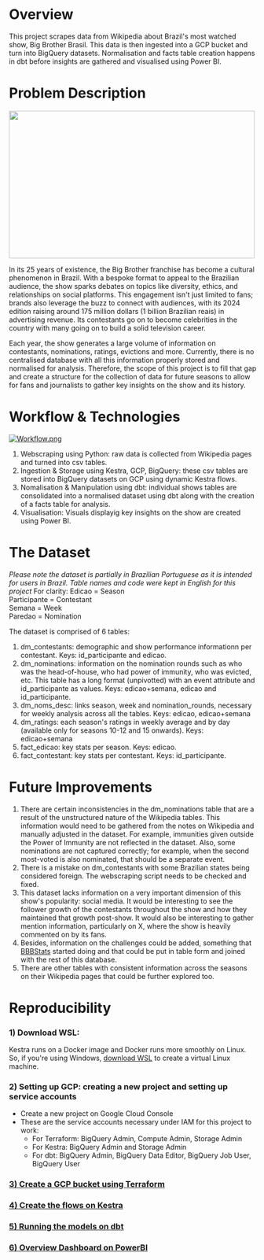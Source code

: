 # Overview

This project scrapes data from Wikipedia about Brazil's most watched show, Big Brother Brasil. This data is then ingested into a GCP bucket and turn into BigQuery datasets. Normalisation and facts table creation happens in dbt before insights are gathered and visualised using Power BI.

# Problem Description

<img src="https://variety.com/wp-content/uploads/2021/03/big-brother-brasil.jpg?w=1000&h=563&crop=1" width="500" height="300"/>

In its 25 years of existence, the Big Brother franchise has become a cultural phenomenon in Brazil. With a bespoke format to appeal to the Brazilian audience, the show sparks debates on topics like diversity, ethics, and relationships on social platforms. This engagement isn't just limited to fans; brands also leverage the buzz to connect with audiences, with its 2024 edition raising around 175 million dollars (1 billion Brazilian reais) in advertising revenue. Its contestants go on to become celebrities in the country with many going on to build a solid television career.

Each year, the show generates a large volume of information on contestants, nominations, ratings, evictions and more. Currently, there is no centralised database with all this information properly stored and normalised for analysis. Therefore, the scope of this project is to fill that gap and create a structure for the collection of data for future seasons to allow for fans and journalists to gather key insights on the show and its history.

# Workflow & Technologies

[![Workflow.png](https://i.postimg.cc/yY4Sc245/Workflow.png)](https://postimg.cc/5jg0M7tq)

1) Webscraping using Python: raw data is collected from Wikipedia pages and turned into csv tables.
2) Ingestion & Storage using Kestra, GCP, BigQuery: these csv tables are stored into BigQuery datasets on GCP using dynamic Kestra flows.
3) Nomalisation & Manipulation using dbt: individual shows tables are consolidated into a normalised dataset using dbt along with the creation of a facts table for analysis.
4) Visualisation: Visuals displayig key insights on the show are created using Power BI.

# The Dataset

*Please note the dataset is partially in Brazilian Portuguese as it is intended for users in Brazil. Table names and code were kept in English for this project*
For clarity:
Edicao = Season  
Participante = Contestant  
Semana = Week  
Paredao = Nomination


The dataset is comprised of 6 tables:
1) dm_contestants: demographic and show performance informationn per contestant. Keys: id_participante and edicao.
2) dm_nominations: information on the nomination rounds such as who was the head-of-house, who had power of immunity, who was evicted, etc. This table has a long format (unpivotted) with an event attribute and id_participante as values. Keys: edicao+semana, edicao and id_participante.
3) dm_noms_desc: links season, week and nomination_rounds, necessary for weekly analysis across all the tables. Keys: edicao, edicao+semana
4) dm_ratings: each season's ratings in weekly average and by day (available only for seasons 10-12 and 15 onwards). Keys: edicao+semana
5) fact_edicao: key stats per season. Keys: edicao.
6) fact_contestant: key stats per contestant. Keys: id_participante.

# Future Improvements

1) There are certain inconsistencies in the dm_nominations table that are a result of the unstructured nature of the Wikipedia tables. This information would need to be gathered from the notes on Wikipedia and manually adjusted in the dataset. For example, immunities given outside the Power of Immunity are not reflected in the dataset. Also, some nominations are not captured correctly; for example, when the second most-voted is also nominated, that should be a separate event.
2) There is a mistake on dm_contestants with some Brazilian states being considered foreign. The webscraping script needs to be checked and fixed.
3) This dataset lacks information on a very important dimension of this show's popularity: social media. It would be interesting to see the follower growth of the contestants throughout the show and how they maintained that growth post-show. It would also be interesting to gather mention information, particularly on X, where the show is heavily commented on by its fans.
4) Besides, information on the challenges could be added, something that [BBBStats](https://drive.google.com/drive/u/0/folders/1O9LwFF4oR-n3SNd1vY_v-7n8QhDeprRv) started doing and that could be put in table form and joined with the rest of this database.
5) There are other tables with consistent information across the seasons on their Wikipedia pages that could be further explored too.

# Reproducibility

### 1) Download WSL:
Kestra runs on a Docker image and Docker runs more smoothly on Linux. So, if you're using Windows, [download WSL](https://learn.microsoft.com/en-us/windows/wsl/install) to create a virtual Linux machine.

### 2) Setting up GCP: creating a new project and setting up service accounts
- Create a new project on Google Cloud Console
- These are the service accounts necessary under IAM for this project to work:
  - For Terraform: BigQuery Admin, Compute Admin, Storage Admin
  - For Kestra: BigQuery Admin and Storage Admin
  - For dbt: BigQuery Admin, BigQuery Data Editor, BigQuery Job User, BigQuery User
 
### [3) Create a GCP bucket using Terraform](1_terraform/)

### [4) Create the flows on Kestra](2_kestra/)

### [5) Running the models on dbt](4_dbt/)

### [6) Overview Dashboard on PowerBI](5_powerbi/)





